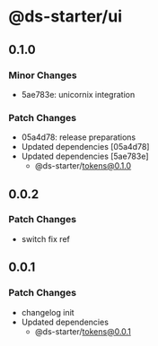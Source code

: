 # @ds-starter/ui

## 0.1.0

### Minor Changes

- 5ae783e: unicornix integration

### Patch Changes

- 05a4d78: release preparations
- Updated dependencies [05a4d78]
- Updated dependencies [5ae783e]
  - @ds-starter/tokens@0.1.0

## 0.0.2

### Patch Changes

- switch fix ref

## 0.0.1

### Patch Changes

- changelog init
- Updated dependencies
  - @ds-starter/tokens@0.0.1
